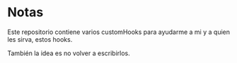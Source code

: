 
# Notas

Este repositorio contiene varios customHooks para ayudarme a
mi y a quien les sirva, estos hooks.

También la idea es no volver a escribirlos.